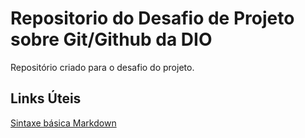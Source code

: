 # Repositorio do Desafio de Projeto sobre Git/Github da DIO
Repositório criado para o desafio do projeto.
 ## Links Úteis
[Sintaxe básica Markdown](https://www.markdownguide.org/getting-started/)
